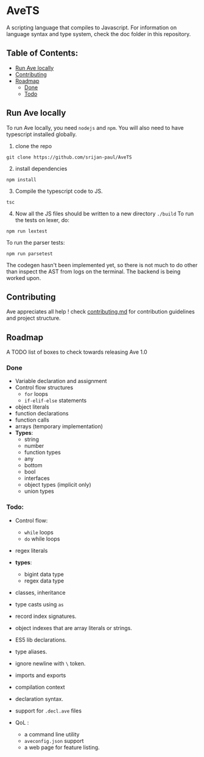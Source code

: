 # AveTS
A scripting language that compiles to Javascript.
For information on language syntax and type system, check the doc folder in this repository.

## Table of Contents:

* [Run Ave locally](run-ave-locally)
* [Contributing](contributing)
* [Roadmap](roadmap)
    * [Done](done)
    * [Todo](todo)


## Run Ave locally
To run Ave locally, you need `nodejs` and `npm`. You will also need to have typescript installed globally.

1. clone the repo 
```
git clone https://github.com/srijan-paul/AveTS
```
2.  install dependencies

```
npm install
```

3. Compile the typescript code to JS.

```
tsc
```

4. Now all the JS files should be written to a new directory `./build`
To run the tests on lexer, do:

```
npm run lextest
```

To run the parser tests:

```
npm run parsetest
```

The codegen hasn't been implemented yet, so there is not much to do other than inspect the AST from logs on the terminal.
The backend is being worked upon.

## Contributing

Ave appreciates all help ! check [contributing.md](contributing.md) for contribution guidelines and project structure.

## Roadmap

A TODO list of boxes to check towards releasing Ave 1.0

### Done

* Variable declaration and assignment
* Control flow structures
    * `for` loops
    *  `if-elif-else` statements
* object literals
* function declarations
* function calls
* arrays (temporary implementation)
* **Types**:
    * string
    * number
    * function types
    * any
    * bottom
    * bool
    * interfaces
    * object types (implicit only)
    * union types

### Todo:

* Control flow:
    * `while` loops
    * `do` while loops

* regex literals
* **types**:
    * bigint data type
    * regex data type
    
* classes, inheritance
* type casts using `as`
* record index signatures.
* object indexes that are array literals or strings.
* ES5 lib declarations.
* type aliases.
* ignore newline with `\` token.
* imports and exports
* compilation context
* declaration syntax.
* support for `.decl.ave` files
* QoL :
    * a command line utility
    * `aveconfig.json` support
    * a web page for feature listing. 
